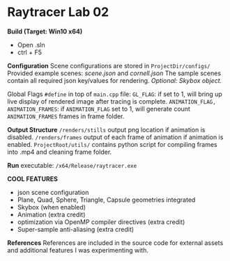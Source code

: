 ﻿# Raytracer Lab 02

**Build (Target: Win10 x64)**
 - Open .sln
 - ctrl + F5

**Configuration**
Scene configurations are stored in `ProjectDir/configs/`
Provided example scenes: *scene.json* and *cornell.json*
The sample scenes contain all required json key/values for rendering.
*Optional: Skybox object.*

Global Flags `#define` in top of `main.cpp` file:
`GL_FLAG`: if set to 1, will bring up live display of rendered image after tracing is complete.
`ANIMATION_FLAG, ANIMATION_FRAMES`: if `ANIMATION_FLAG` set to 1, will generate count `ANIMATION_FRAMES`  frames in frame folder.

**Output Structure**
`/renders/stills` output png location if animation is disabled.
`/renders/frames` output of each frame of animation if animation is enabled.
`ProjectRoot/utils/` contains python script for compiling frames into .mp4 and cleaning frame folder.

**Run**
executable: `/x64/Release/raytracer.exe`


**COOL FEATURES**

 - json scene configuration
 - Plane, Quad, Sphere, Triangle, Capsule geometries integrated
 - Skybox (when enabled)
 - Animation (extra credit)
 -  optimization via OpenMP compiler directives (extra credit)
 - Super-sample anti-aliasing (extra credit)

**References**
References are included in the source code for external assets and additional features I was experimenting with. 
